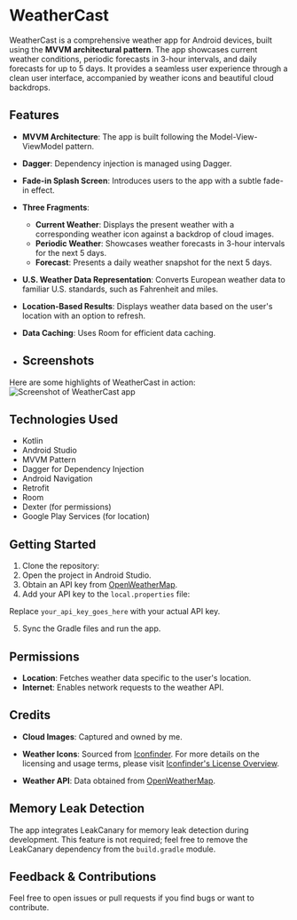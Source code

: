 # WeatherCast

WeatherCast is a comprehensive weather app for Android devices, built using the **MVVM architectural pattern**. The app showcases current weather conditions, periodic forecasts in 3-hour intervals, and daily forecasts for up to 5 days. It provides a seamless user experience through a clean user interface, accompanied by weather icons and beautiful cloud backdrops.





## Features

- **MVVM Architecture**: The app is built following the Model-View-ViewModel pattern.
- **Dagger**: Dependency injection is managed using Dagger.
- **Fade-in Splash Screen**: Introduces users to the app with a subtle fade-in effect.
- **Three Fragments**:
   - **Current Weather**: Displays the present weather with a corresponding weather icon against a backdrop of cloud images.
   - **Periodic Weather**: Showcases weather forecasts in 3-hour intervals for the next 5 days.
   - **Forecast**: Presents a daily weather snapshot for the next 5 days.
- **U.S. Weather Data Representation**: Converts European weather data to familiar U.S. standards, such as Fahrenheit and miles.
- **Location-Based Results**: Displays weather data based on the user's location with an option to refresh.
- **Data Caching**: Uses Room for efficient data caching.

- ## Screenshots

Here are some highlights of WeatherCast in action:
![Screenshot of WeatherCast app](https://github.com/yourusername/yourrepository/blob/main/screenshots/screenshot1.png?raw=true "WeatherCast Home Screen")




## Technologies Used

- Kotlin
- Android Studio
- MVVM Pattern
- Dagger for Dependency Injection
- Android Navigation
- Retrofit
- Room
- Dexter (for permissions)
- Google Play Services (for location)

## Getting Started

1. Clone the repository: 
2. Open the project in Android Studio.
3. Obtain an API key from [OpenWeatherMap](https://openweathermap.org/).
4. Add your API key to the `local.properties` file:

Replace `your_api_key_goes_here` with your actual API key.

5. Sync the Gradle files and run the app.

## Permissions

- **Location**: Fetches weather data specific to the user's location.
- **Internet**: Enables network requests to the weather API.

## Credits

- **Cloud Images**: Captured and owned by me.
- **Weather Icons**: Sourced from [Iconfinder](https://www.iconfinder.com). For more details on the licensing and usage terms, please visit [Iconfinder's License Overview](https://support.iconfinder.com/en/articles/18233-license-overview).


- **Weather API**: Data obtained from [OpenWeatherMap](https://openweathermap.org/).

## Memory Leak Detection

The app integrates LeakCanary for memory leak detection during development. This feature is not required; feel free to remove the LeakCanary dependency from the `build.gradle` module.

## Feedback & Contributions

Feel free to open issues or pull requests if you find bugs or want to contribute.




